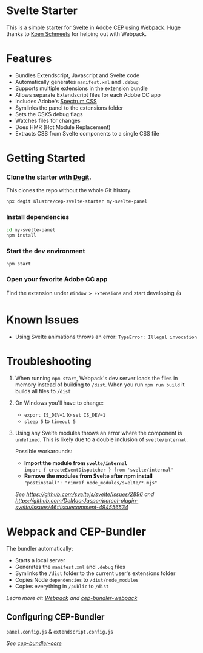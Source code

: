 # Svelte Starter

This is a simple starter for [Svelte](https://svelte.dev) in Adobe [CEP](https://github.com/Adobe-CEP/CEP-Resources) using [Webpack](https://github.com/webpack/webpack). Huge thanks to [Koen Schmeets](https://github.com/vespakoen) for helping out with Webpack.

# Features

- Bundles Extendscript, Javascript and Svelte code
- Automatically generates `manifest.xml` and `.debug`
- Supports multiple extensions in the extension bundle
- Allows separate Extendscript files for each Adobe CC app
- Includes Adobe's [Spectrum CSS](https://github.com/adobe/spectrum-css)
- Symlinks the panel to the extensions folder 
- Sets the CSXS debug flags
- Watches files for changes
- Does HMR (Hot Module Replacement)
- Extracts CSS from Svelte components to a single CSS file

# Getting Started

### Clone the starter with [Degit](https://github.com/Rich-Harris/degit).
This clones the repo without the whole Git history.
```bash
npx degit Klustre/cep-svelte-starter my-svelte-panel
```

### Install dependencies
```bash
cd my-svelte-panel
npm install
```

### Start the dev environment
```bash
npm start
```

### Open your favorite Adobe CC app
Find the extension under `Window > Extensions` and start developing 👍

# Known Issues
- Using Svelte animations throws an error: `TypeError: Illegal invocation`

# Troubleshooting
1. When running `npm start`, Webpack's dev server loads the files in memory instead of building to `/dist`. When you run `npm run build` it builds all files to `/dist`

1. On Windows you'll have to change:
    - `export IS_DEV=1` to `set IS_DEV=1`
    - `sleep 5` to `timeout 5`

1. Using any Svelte modules throws an error where the component is `undefined`. This is likely due to a double inclusion of `svelte/internal`.  

    Possible workarounds:
    - **Import the module from `svelte/internal`**  
    `import { createEventDispatcher } from 'svelte/internal'`
    - **Remove the modules from Svelte after npm install**  
    `"postinstall": "rimraf node_modules/svelte/*.mjs"`

    *See https://github.com/sveltejs/svelte/issues/2896 and https://github.com/DeMoorJasper/parcel-plugin-svelte/issues/46#issuecomment-494556534*

# Webpack and CEP-Bundler

The bundler automatically:
- Starts a local server
- Generates the `manifest.xml` and `.debug` files
- Symlinks the `/dist` folder to the current user's extensions folder
- Copies Node `dependencies` to `/dist/node_modules`
- Copies everything in `/public` to `/dist`

*Learn more at: [Webpack](https://github.com/webpack/webpack) and [cep-bundler-webpack](https://github.com/adobe-extension-tools/cep-bundler-webpack)*

## Configuring CEP-Bundler

`panel.config.js` & `extendscript.config.js`

*See [cep-bundler-core](https://github.com/adobe-extension-tools/cep-bundler-core)*
